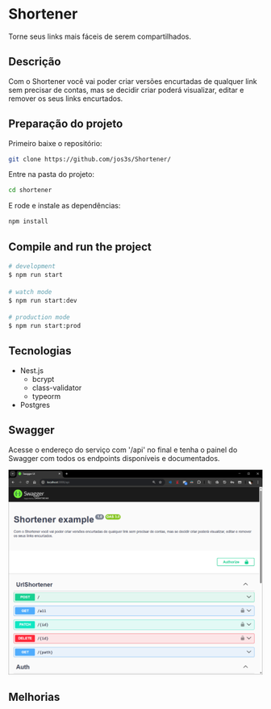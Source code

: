 # Shortener

Torne seus links mais fáceis de serem compartilhados.

## Descrição

Com o Shortener você vai poder criar versões encurtadas de qualquer link sem precisar de
contas, mas se decidir criar poderá visualizar, editar e remover os seus links encurtados.

## Preparação do projeto

Primeiro baixe o repositório:

```bash
git clone https://github.com/jos3s/Shortener/
```

Entre na pasta do projeto:

```bash
cd shortener
```

E rode e instale as dependências:

```bash
npm install
```

## Compile and run the project

```bash
# development
$ npm run start

# watch mode
$ npm run start:dev

# production mode
$ npm run start:prod
```

## Tecnologias

* Nest.js
  * bcrypt
  * class-validator
  * typeorm
* Postgres

## Swagger

Acesse o endereço do serviço com '/api' no final e tenha o painel do Swagger com todos os endpoints disponíveis e documentados.

![Swagger](./github_assets/swagger.png)

## Melhorias
